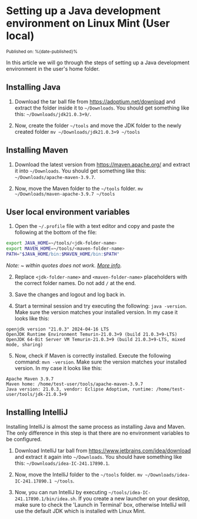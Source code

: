 # Setting up a Java development environment on Linux Mint (User local)
<sup>Published on: %{date-published}%</sup>

In this article we will go through the steps of setting up a Java development environment in the user's home folder.

## Installing Java

1. Download the tar ball file from https://adoptium.net/download and extract the folder inside it to `~/Downloads`. You should get something like this: `~/Downloads/jdk21.0.3+9/`.

2. Now, create the folder `~/tools` and move the JDK folder to the newly created folder `mv ~/Downloads/jdk21.0.3+9 ~/tools`

## Installing Maven

1. Download the latest version from https://maven.apache.org/ and extract it into `~/Downloads`. You should get something like this: `~/Downloads/apache-maven-3.9.7`.

2. Now, move the Maven folder to the `~/tools` folder. `mv ~/Downloads/maven-apache-3.9.7 ~/tools`

## User local environment variables

1. Open the `~/.profile` file with a text editor and copy and paste the following at the bottom of the file:

```bash
export JAVA_HOME=~/tools/<jdk-folder-name>
export MAVEN_HOME=~/tools/<maven-folder-name>
PATH="$JAVA_HOME/bin:$MAVEN_HOME/bin:$PATH"
```
*Note: ~ within quotes does not work. [More info](https://stackoverflow.com/questions/32276909/why-is-a-tilde-in-a-path-not-expanded-in-a-shell-script).*

2. Replace `<jdk-folder-name>` and `<maven-folder-name>` placeholders with the correct folder names. Do not add `/` at the end.

3. Save the changes and logout and log back in.

4. Start a terminal session and try executing the following: `java -version`. Make sure the version matches your installed version. In my case it looks like this:
```
openjdk version "21.0.3" 2024-04-16 LTS
OpenJDK Runtime Environment Temurin-21.0.3+9 (build 21.0.3+9-LTS)
OpenJDK 64-Bit Server VM Temurin-21.0.3+9 (build 21.0.3+9-LTS, mixed mode, sharing)
```

5. Now, check if Maven is correctly installed. Execute the following command: `mvn -version`. Make sure the version matches your installed version. In my case it looks like this:

```
Apache Maven 3.9.7
Maven home: /home/test-user/tools/apache-maven-3.9.7
Java version: 21.0.3, vendor: Eclipse Adoptium, runtime: /home/test-user/tools/jdk-21.0.3+9
```

## Installing IntelliJ

Installing IntelliJ is almost the same process as installing Java and Maven. The only difference in this step is that there are no environment variables to be configured.

1. Download IntelliJ tar ball from https://www.jetbrains.com/idea/download and extract it again into `~/Downloads`. You should have something like this: `~/Downloads/idea-IC-241.17890.1`.

2. Now, move the IntelliJ folder to the `~/tools` folder. `mv ~/Downloads/idea-IC-241.17890.1 ~/tools`.

3. Now, you can run IntelliJ by executing `~/tools/idea-IC-241.17890.1/bin/idea.sh`. If you create a new launcher on your desktop, make sure to check the 'Launch in Terminal' box, otherwise IntelliJ will use the default JDK which is installed with Linux Mint.